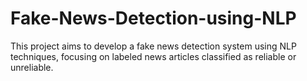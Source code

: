 # Fake-News-Detection-using-NLP
This project aims to develop a fake news detection system using NLP techniques, focusing on labeled news articles classified as reliable or unreliable.
